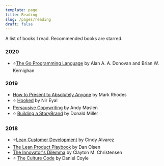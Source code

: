 ```yaml
---
template: page
title: Reading
slug: /pages/reading
draft: false
---
```


A list of books I read. Recommended books are starred.

### 2020

<!--
- [Software Engineering at Google](https://www.amazon.com/Software-Engineering-Google-Lessons-Programming/dp/1492082791) by
Titus Winters, Tom Manshreck, and Hyrum Wright
- [OAuth in Action](https://www.amazon.com/OAuth-2-Action-Justin-Richer/dp/161729327X) by Justin Richer and Antonio Sanso
- [Kubernetes in Action](https://www.amazon.com/Kubernetes-Action-Marko-Luksa/dp/1617293725) by Marko Luksa
- [Docker in Action](https://www.amazon.com/Docker-Action-Jeff-Nickoloff/dp/1617294764) by Jeff Nickoloff
- [Go in Action](#) by William Kennedy, Brian Ketelsen, and Erik St. Martin
- [Concurrency in Go](https://www.amazon.com/Concurrency-Go-Tools-Techniques-Developers-ebook/dp/B0742NH2SG) by Katherine Cox-Buday
  -->

- ⭐[The Go Programming Language](https://www.amazon.com/Programming-Language-Addison-Wesley-Professional-Computing/dp/0134190440) by Alan A. A. Donovan and Brian W. Kernighan

### 2019

- [How to Present to Absolutely Anyone](https://www.amazon.com/How-Present-Absolutely-Anyone-Presenting/dp/0857087738) by
  Mark Rhodes
- ⭐ [Hooked](https://www.amazon.com/Hooked-How-Build-Habit-Forming-Products/dp/1591847788) by Nir Eyal
- [Persausive Copywriting](https://www.amazon.com/Persuasive-Copywriting-Psychology-Influence-2016-04-11/dp/B01K92NSA2) by Andy Maslen
- ⭐ [Building a StoryBrand](https://www.amazon.com/Building-StoryBrand-Clarify-Message-Customers/dp/0718033329) by Donald Miller

### 2018

- ⭐[Lean Customer Development](https://www.amazon.com/dp/B07582F7BB) by Cindy Alvarez
- [The Lean Product Playbook](https://www.amazon.com/Lean-Product-Playbook-Innovate-Products/dp/1118960874) by
  Dan Olsen
- [The Innovator's Dilemma](https://www.amazon.com/Innovators-Dilemma-Revolutionary-Change-Business/dp/0062060244) by Clayton M. Christensen
- ⭐ [The Culture Code](https://www.amazon.com/Culture-Code-Secrets-Highly-Successful/dp/0525492461) by Daniel Coyle
